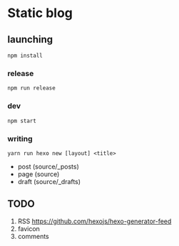 # Static blog

## launching

```
npm install
```

### release

```
npm run release
```

### dev

```
npm start
```


### writing

```
yarn run hexo new [layout] <title>
```

- post  (source/_posts)
- page  (source)
- draft (source/_drafts)

## TODO

1. RSS https://github.com/hexojs/hexo-generator-feed
2. favicon
3. comments
